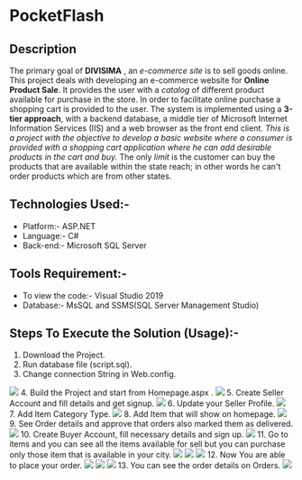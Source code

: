 # PocketFlash

## Description
The primary goal of **DIVISIMA** , an _e-commerce site_ is to sell goods online. This project deals with developing an e-commerce website for **Online Product Sale**. 
It provides the user with a _catalog_ of different product available for purchase in the store. In order to facilitate online purchase a shopping cart is provided to the user. 
The system is implemented using a **3-tier approach**, with a backend database, a middle tier of Microsoft Internet Information Services (IIS) and a web browser as the front end client. _This is a project with the objective to develop a basic website where a consumer is provided with a shopping cart application where he can add desirable products in the cart and buy._ The only _limit_ is the customer can buy the products that are available within the state reach; in other words he can't order products which are from other states. 

## Technologies Used:-
 * Platform:- ASP.NET
 * Language:- C#
 * Back-end:- Microsoft SQL Server

## Tools Requirement:-
 * To view the code:- Visual Studio 2019
 * Database:- MsSQL and SSMS(SQL Server Management Studio)

## Steps To Execute the Solution (Usage):-
1. Download the Project.
2. Run database file (script.sql).
3. Change connection String in Web.config.
<img src="newfolder/ss1.png">
4. Build the Project and start from Homepage.aspx .
<img src="newfolder/ss2.png">
5. Create Seller Account and fill details and get signup.
<img src="newfolder/ss3.png">
6. Update your Seller Profile.
<img src="newfolder/ss4.png">
7. Add Item Category Type.
<img src="newfolder/ss5.png">
8. Add Item that will show on homepage.
<img src="newfolder/ss6.png">
9. See Order details and approve that orders also marked them as delivered.
<img src="newfolder/ss7.png">
10. Create Buyer Account, fill necessary details and sign up.
<img src="newfolder/ss8.png">
11. Go to items and you can see all the items available for sell but you can purchase only those item that is available in your city.
<img src="newfolder/ss9.png">
<img src="newfolder/ss10.png">
<img src="newfolder/ss11.png">
12. Now You are able to place your order.
<img src="newfolder/ss12.png">
<img src="newfolder/ss13.png">
<img src="newfolder/ss14.png">
13. You can  see the order details on Orders. 
<img src="newfolder/ss15.png">
